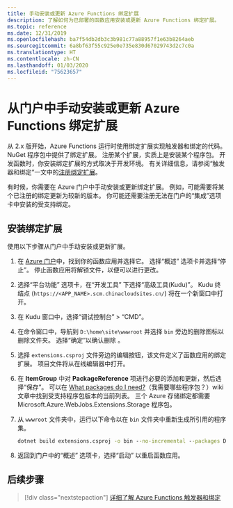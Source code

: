 ```yaml
---
title: 手动安装或更新 Azure Functions 绑定扩展
description: 了解如何为已部署的函数应用安装或更新 Azure Functions 绑定扩展。
ms.topic: reference
ms.date: 12/31/2019
ms.openlocfilehash: ba7f54db2db3c3b981c77a88957f1e63b8264aeb
ms.sourcegitcommit: 6a8bf63f55c925e0e735e830d67029743d2c7c0a
ms.translationtype: HT
ms.contentlocale: zh-CN
ms.lasthandoff: 01/03/2020
ms.locfileid: "75623657"
---
```

# <a name="manually-install-or-update-azure-functions-binding-extensions-from-the-portal"></a>从门户中手动安装或更新 Azure Functions 绑定扩展

从 2.x 版开始，Azure Functions 运行时使用绑定扩展实现触发器和绑定的代码。 NuGet 程序包中提供了绑定扩展。 注册某个扩展，实质上是安装某个程序包。 开发函数时，你安装绑定扩展的方式取决于开发环境。 有关详细信息，请参阅“触发器和绑定”一文中的[注册绑定扩展](./functions-bindings-register.md)。

有时候，你需要在 Azure 门户中手动安装或更新绑定扩展。 例如，可能需要将某个已注册的绑定更新为较新的版本。 你可能还需要注册无法在门户的“集成”选项卡中安装的受支持绑定。 

## <a name="install-a-binding-extension"></a>安装绑定扩展

使用以下步骤从门户中手动安装或更新扩展。

1. 在 [Azure 门户](https://portal.azure.cn)中，找到你的函数应用并选择它。 选择“概述”  选项卡并选择“停止”。   停止函数应用将解锁文件，以便可以进行更改。

1. 选择“平台功能”  选项卡，在“开发工具”  下选择“高级工具(Kudu)”。  Kudu 终结点 (`https://<APP_NAME>.scm.chinacloudsites.cn/`) 将在一个新窗口中打开。

1. 在 Kudu 窗口中，选择“调试控制台” > “CMD”。    

1. 在命令窗口中，导航到 `D:\home\site\wwwroot` 并选择 `bin` 旁边的删除图标以删除文件夹。 选择“确定”以确认删除  。

1. 选择 `extensions.csproj` 文件旁边的编辑按钮，该文件定义了函数应用的绑定扩展。 项目文件将从在线编辑器中打开。

1. 在 **ItemGroup** 中对 **PackageReference** 项进行必要的添加和更新，然后选择“保存”。  可以在 [What packages do I need?](https://github.com/Azure/azure-functions-host/wiki/Updating-your-function-app-extensions#what-nuget-packages-do-i-need)（我需要哪些程序包？）wiki 文章中找到受支持程序包版本的当前列表。 三个 Azure 存储绑定都需要 Microsoft.Azure.WebJobs.Extensions.Storage 程序包。

1. 从 `wwwroot` 文件夹中，运行以下命令以在 `bin` 文件夹中重新生成所引用的程序集。

    ```cmd
    dotnet build extensions.csproj -o bin --no-incremental --packages D:\home\.nuget
    ```

1. 返回到门户中的“概述”  选项卡，选择“启动”  以重启函数应用。

## <a name="next-steps"></a>后续步骤

> [!div class="nextstepaction"]
> [详细了解 Azure Functions 触发器和绑定](functions-triggers-bindings.md)

<!-- Update_Description: wording update -->